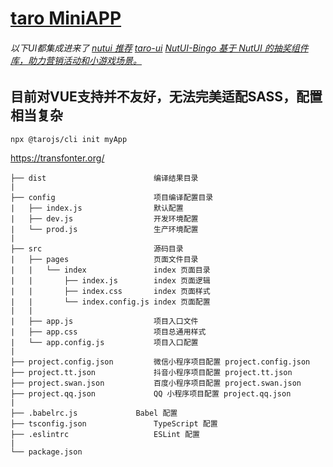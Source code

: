 # [taro MiniAPP](https://docs.taro.zone/docs/)
###### 以下UI都集成进来了 [nutui 推荐](https://nutui.jd.com/#/) [taro-ui](https://taro-ui.jd.com/#/) [NutUI-Bingo 基于 NutUI 的抽奖组件库，助力营销活动和小游戏场景。](https://nutui.jd.com/bingo/index.html#/)
## 目前对VUE支持并不友好，无法完美适配SASS，配置相当复杂
```shell
npx @tarojs/cli init myApp
```
https://transfonter.org/
```text
├── dist                        编译结果目录
|
├── config                      项目编译配置目录
|   ├── index.js                默认配置
|   ├── dev.js                  开发环境配置
|   └── prod.js                 生产环境配置
|
├── src                         源码目录
|   ├── pages                   页面文件目录
|   |   └── index               index 页面目录
|   |       ├── index.js        index 页面逻辑
|   |       ├── index.css       index 页面样式
|   |       └── index.config.js index 页面配置
|   |
|   ├── app.js                  项目入口文件
|   ├── app.css                 项目总通用样式
|   └── app.config.js           项目入口配置
|
├── project.config.json         微信小程序项目配置 project.config.json
├── project.tt.json             抖音小程序项目配置 project.tt.json
├── project.swan.json           百度小程序项目配置 project.swan.json
├── project.qq.json             QQ 小程序项目配置 project.qq.json
|
├── .babelrc.js             Babel 配置
├── tsconfig.json               TypeScript 配置
├── .eslintrc                   ESLint 配置
|
└── package.json
```
